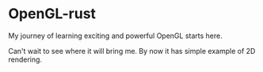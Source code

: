 # OpenGL-rust
My journey of learning exciting and powerful OpenGL starts here.

Can't wait to see where it will bring me. By now it has simple example of 2D rendering.
